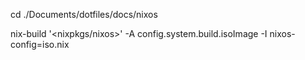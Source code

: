 cd ./Documents/dotfiles/docs/nixos

nix-build '<nixpkgs/nixos>' -A config.system.build.isoImage -I nixos-config=iso.nix
